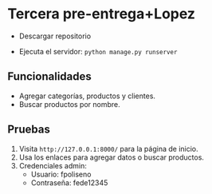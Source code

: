 # Tercera pre-entrega+Lopez

- Descargar repositorio

- Ejecuta el servidor: `python manage.py runserver`

## Funcionalidades

- Agregar categorías, productos y clientes.
- Buscar productos por nombre.

## Pruebas

1. Visita `http://127.0.0.1:8000/` para la página de inicio.
2. Usa los enlaces para agregar datos o buscar productos.
3. Credenciales admin:
   - Usuario: fpoliseno
   - Contraseña: fede12345
